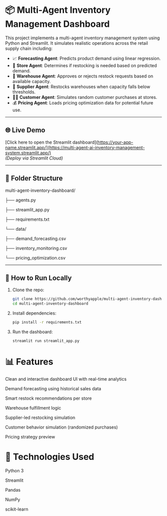 # 📦 Multi-Agent Inventory Management Dashboard

This project implements a multi-agent inventory management system using Python and Streamlit. It simulates realistic operations across the retail supply chain including:

- 📈 **Forecasting Agent**: Predicts product demand using linear regression.
- 🛒 **Store Agent**: Determines if restocking is needed based on predicted demand.
- 🏬 **Warehouse Agent**: Approves or rejects restock requests based on available capacity.
- 🚛 **Supplier Agent**: Restocks warehouses when capacity falls below thresholds.
- 🧑‍💼 **Customer Agent**: Simulates random customer purchases at stores.
- 💰 **Pricing Agent**: Loads pricing optimization data for potential future use.

---

## 🌐 Live Demo
[Click here to open the Streamlit dashboard](https://your-app-name.streamlit.app/](https://multi-agent-ai-inventory-management-system.streamlit.app/)  
*(Deploy via Streamlit Cloud)*

---

## 📁 Folder Structure

multi-agent-inventory-dashboard/

├── agents.py

├── streamlit_app.py

├── requirements.txt

└── data/

├── demand_forecasting.csv

├── inventory_monitoring.csv

└── pricing_optimization.csv


---

## 🚀 How to Run Locally

1. Clone the repo:
   ```bash
   git clone https://github.com/worthyapple/multi-agent-inventory-dashboard.git
   cd multi-agent-inventory-dashboard
2. Install dependencies:
   ```bash
   pip install -r requirements.txt

3. Run the dashboard:
   ```bash
   streamlit run streamlit_app.py


# 📊 Features
Clean and interactive dashboard UI with real-time analytics

Demand forecasting using historical sales data

Smart restock recommendations per store

Warehouse fulfillment logic

Supplier-led restocking simulation

Customer behavior simulation (randomized purchases)

Pricing strategy preview

# 📌 Technologies Used
Python 3

Streamlit

Pandas

NumPy

scikit-learn
